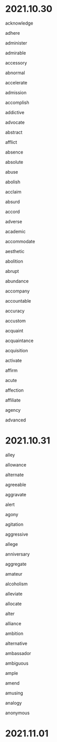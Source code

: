 # 2021.10.30

acknowledge

adhere

administer

admirable

accessory

abnormal

accelerate

admission

accomplish

addictive

advocate

abstract

afflict

absence

absolute

abuse

abolish

acclaim

absurd

accord

adverse

academic

accommodate

aesthetic

abolition

abrupt

abundance

accompany

accountable

accuracy

accustom

acquaint

acquaintance

acquisition

activate

affirm

acute

affection

affiliate

agency

advanced

# 2021.10.31

alley

allowance

alternate

agreeable

aggravate

alert

agony

agitation

aggressive

allege

anniversary

aggregate

amateur

alcoholism

alleviate

allocate

alter

alliance

ambition

alternative

ambassador

ambiguous

ample

amend

amusing

analogy

anonymous

# 2021.11.01
